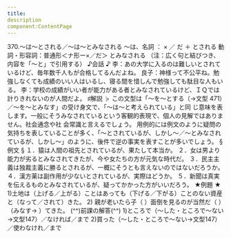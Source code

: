 ```yaml
---
title:
description
component:ContentPage
---
```



370.～は～とされる／～は～とみなされる
～は、名詞 ： × ／ だ ＋ とされる
動詞・形容詞：普通形＜ナ形ー×／だ＞ とみなされる
（注：広く句と結びつき、内容を「～と」で引用する）
♪会話 ♪
李：あの大学に入るのは難しいとされているけど、毎年数千人もが合格してるんだよね。
良子：神様って不公平ね。勉強しなくても成績のいい人はいるし、寝る間を惜しんで勉強しても駄目な人もいる。
李：学校の成績がいい者が能力がある者とみなされているけど、ＩＱでは計りきれないのが人間だよ。
♯解説 ♭
この文型は「～を～とする（→文型 471）／～を～とみなす」の受け身文で、「～は～と考えられている」と同 じ意味を表します。一般にそうみなされているという客観的表現で、個人の見解ではありません。社会通念や社 会常識と言えるでしょう。
用例的には例文のように疑問の気持ちを表していることが多く、「～とされているが、しかし～／～とみなされ ているが、しかし～」のように、後件で逆の事実を表すことが多いでしょう。
§例文 §
１．猿は人間の祖先とされているが、果たして本当か。
２．女は男より能力が劣るとみなされてきたが、今や女たちの方が元気な時代だ。
３．民主主義は独裁主義に勝るとされるが、一概にそうとも言えないのではないだろうか。
４．漢方薬は副作用が少ないとされているが、実際はどうか。
５．新聞は真実を伝えるものとみなされているが、疑ってかかった方がいいだろう。
★例題 ★
1)土地は（上げる／上がる）ことはあっても（下げる／下がる）ことのない資産と（なって／されて）きた。
2) 親が老いたら子（ ）面倒を見るのが当然だ（ ）（みなす→ ）てきた。
(^^)前課の解答(^^)
1)ところで（～した・ところで～ない→文型147）／なければ／まで
2)買った（～した・ところで～ない→文型147）／使わなけれ／まで
